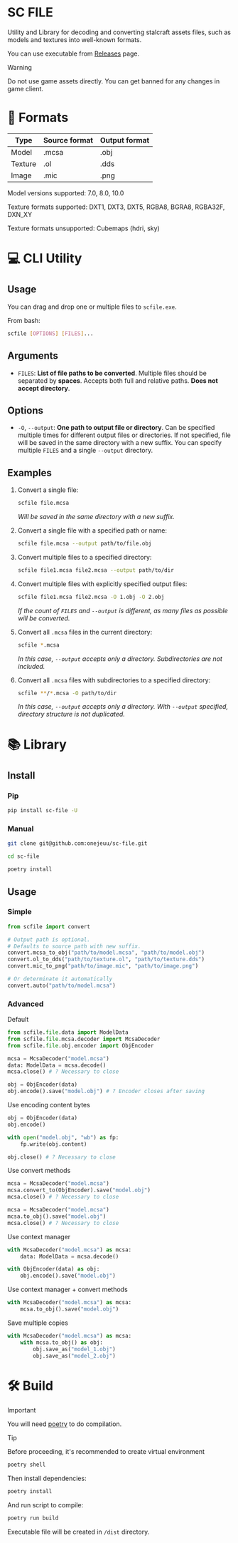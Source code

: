 # SC FILE

Utility and Library for decoding and converting stalcraft assets files, such as models and textures into well-known formats.

You can use executable from [Releases](https://github.com/onejeuu/sc-file/releases) page.

> [!WARNING]
> Do not use game assets directly.
> You can get banned for any changes in game client.

# 📁 Formats

| Type    | Source format | Output format |
| ------- | ------------- | ------------- |
| Model   | .mcsa         | .obj          |
| Texture | .ol           | .dds          |
| Image   | .mic          | .png          |

Model versions supported: 7.0, 8.0, 10.0

Texture formats supported: DXT1, DXT3, DXT5, RGBA8, BGRA8, RGBA32F, DXN_XY

Texture formats unsupported: Cubemaps (hdri, sky)

# 💻 CLI Utility

## Usage

You can drag and drop one or multiple files to `scfile.exe`.

From bash:

```bash
scfile [OPTIONS] [FILES]...
```

## Arguments

- `FILES`: **List of file paths to be converted**. Multiple files should be separated by **spaces**. Accepts both full and relative paths. **Does not accept directory**.

## Options

- `-O`, `--output`: **One path to output file or directory**. Can be specified multiple times for different output files or directories. If not specified, file will be saved in the same directory with a new suffix. You can specify multiple `FILES` and a single `--output` directory.

## Examples

1. Convert a single file:

   ```bash
   scfile file.mcsa
   ```

   _Will be saved in the same directory with a new suffix._

1. Convert a single file with a specified path or name:

   ```bash
   scfile file.mcsa --output path/to/file.obj
   ```

1. Convert multiple files to a specified directory:

   ```bash
   scfile file1.mcsa file2.mcsa --output path/to/dir
   ```

1. Convert multiple files with explicitly specified output files:

   ```bash
   scfile file1.mcsa file2.mcsa -O 1.obj -O 2.obj
   ```

   _If the count of `FILES` and `--output` is different, as many files as possible will be converted._

1. Convert all `.mcsa` files in the current directory:

   ```bash
   scfile *.mcsa
   ```

   _In this case, `--output` accepts only a directory. Subdirectories are not included._

1. Convert all `.mcsa` files with subdirectories to a specified directory:

   ```bash
   scfile **/*.mcsa -O path/to/dir
   ```

   _In this case, `--output` accepts only a directory. With `--output` specified, directory structure is not duplicated._

# 📚 Library

## Install

### Pip

```bash
pip install sc-file -U
```

### Manual

```bash
git clone git@github.com:onejeuu/sc-file.git
```

```bash
cd sc-file
```

```bash
poetry install
```

## Usage

### Simple

```python
from scfile import convert

# Output path is optional.
# Defaults to source path with new suffix.
convert.mcsa_to_obj("path/to/model.mcsa", "path/to/model.obj")
convert.ol_to_dds("path/to/texture.ol", "path/to/texture.dds")
convert.mic_to_png("path/to/image.mic", "path/to/image.png")

# Or determinate it automatically
convert.auto("path/to/model.mcsa")
```

### Advanced

Default

```python
from scfile.file.data import ModelData
from scfile.file.mcsa.decoder import McsaDecoder
from scfile.file.obj.encoder import ObjEncoder

mcsa = McsaDecoder("model.mcsa")
data: ModelData = mcsa.decode()
mcsa.close() # ? Necessary to close

obj = ObjEncoder(data)
obj.encode().save("model.obj") # ? Encoder closes after saving
```

Use encoding content bytes

```python
obj = ObjEncoder(data)
obj.encode()

with open("model.obj", "wb") as fp:
    fp.write(obj.content)

obj.close() # ? Necessary to close
```

Use convert methods

```python
mcsa = McsaDecoder("model.mcsa")
mcsa.convert_to(ObjEncoder).save("model.obj")
mcsa.close() # ? Necessary to close
```

```python
mcsa = McsaDecoder("model.mcsa")
mcsa.to_obj().save("model.obj")
mcsa.close() # ? Necessary to close
```

Use context manager

```python
with McsaDecoder("model.mcsa") as mcsa:
    data: ModelData = mcsa.decode()

with ObjEncoder(data) as obj:
    obj.encode().save("model.obj")
```

Use context manager + convert methods

```python
with McsaDecoder("model.mcsa") as mcsa:
    mcsa.to_obj().save("model.obj")
```

Save multiple copies

```python
with McsaDecoder("model.mcsa") as mcsa:
    with mcsa.to_obj() as obj:
        obj.save_as("model_1.obj")
        obj.save_as("model_2.obj")
```

# 🛠️ Build

> [!IMPORTANT]
> You will need [poetry](https://python-poetry.org) to do compilation.

> [!TIP]
> Before proceeding, it's recommended to create virtual environment
>
> ```bash
> poetry shell
> ```

Then install dependencies:

```bash
poetry install
```

And run script to compile:

```bash
poetry run build
```

Executable file will be created in `/dist` directory.
